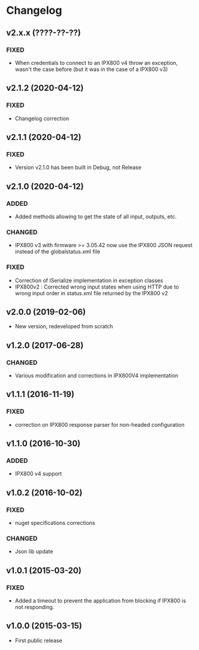 # Changelog

## v2.x.x (????-??-??)

### FIXED

- When credentials to connect to an IPX800 v4 throw an exception, wasn't the case before (but it was in the case of a IPX800 v3)

## v2.1.2 (2020-04-12)

### FIXED

- Changelog correction

## v2.1.1 (2020-04-12)

### FIXED

- Version v2.1.0 has been built in Debug, not Release

## v2.1.0 (2020-04-12)

### ADDED

- Added methods allowing to get the state of all input, outputs, etc.

### CHANGED

- IPX800 v3 with firmware >= 3.05.42 now use the IPX800 JSON request instead of the globalstatus.xml file  

### FIXED

- Correction of ISerialize implementation in exception classes
- IPX800v2 : Corrected wrong input states when using HTTP due to wrong input order in status.xml file 
  returned by the IPX800 v2 

## v2.0.0 (2019-02-06)

- New version, redeveloped from scratch

## v1.2.0 (2017-06-28)

### CHANGED

- Various modification and corrections in IPX800V4 implementation

## v1.1.1 (2016-11-19)

### FIXED

- correction on IPX800 response parser for non-headed configuration

## v1.1.0 (2016-10-30)

### ADDED 

- IPX800 v4 support

## v1.0.2 (2016-10-02)

### FIXED

- nuget specifications corrections

### CHANGED

- Json lib update

## v1.0.1 (2015-03-20)

### FIXED

- Added a timeout to prevent the application from blocking if IPX800 is not responding.

## v1.0.0 (2015-03-15)

- First public release

